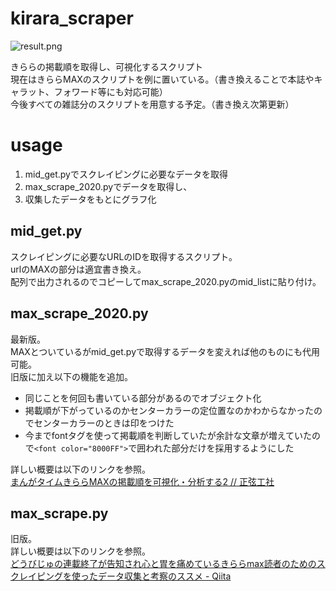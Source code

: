 # kirara_scraper
![result.png](https://github.com/Seigenkousya/kirara_scraper/tree/master/result/result.png)

きららの掲載順を取得し、可視化するスクリプト  
現在はきららMAXのスクリプトを例に置いている。（書き換えることで本誌やキャラット、フォワード等にも対応可能）  
今後すべての雑誌分のスクリプトを用意する予定。（書き換え次第更新）  

# usage
1. mid_get.pyでスクレイピングに必要なデータを取得
1. max_scrape_2020.pyでデータを取得し、
1. 収集したデータをもとにグラフ化

## mid_get.py
スクレイピングに必要なURLのIDを取得するスクリプト。  
urlのMAXの部分は適宜書き換え。  
配列で出力されるのでコピーしてmax_scrape_2020.pyのmid_listに貼り付け。  

## max_scrape_2020.py
最新版。  
MAXとついているがmid_get.pyで取得するデータを変えれば他のものにも代用可能。  
旧版に加え以下の機能を追加。  

- 同じことを何回も書いている部分があるのでオブジェクト化
- 掲載順が下がっているのかセンターカラーの定位置なのかわからなかったのでセンターカラーのときは印をつけた
- 今までfontタグを使って掲載順を判断していたが余計な文章が増えていたので```<font color="8000FF">```で囲われた部分だけを採用するようにした

詳しい概要は以下のリンクを参照。  
[まんがタイムきららMAXの掲載順を可視化・分析する2 // 正弦工社](https://seigenkousya.github.io/post/kirara_order_2020/)  

## max_scrape.py
旧版。  
詳しい概要は以下のリンクを参照。  
[どうびじゅの連載終了が告知され心と胃を痛めているきららmax読者のためのスクレイピングを使ったデータ収集と考察のススメ - Qiita](https://qiita.com/Seigenkousya/items/8f0ffbd2c34a8e8535e2)




